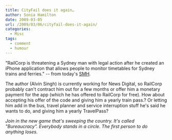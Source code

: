 ```yaml
---
title: CityFail does it again…
author: Sonia Hamilton
date: 2009-03-05
url: /2009/03/06/cityfail-does-it-again/
categories:
  - Misc
tags:
  - comment
  - humour
---
```

"RailCorp is threatening a Sydney man with legal action after he created an iPhone application that allows people to monitor timetables for Sydney trains and ferries." -- from today's [SMH][1].

<!--more-->

The author (Alvin Singh) is currently working for News Digital, so RailCorp probably can't contract him out for a few months or offer him a monetary payment for the app (which he has offered to RailCorp for free). How about accepting his offer of the code and giving him a yearly train pass.? Or letting him add in the bus, travel planner and service interruption stuff he's said he wants to do, and giving him a yearly TravelPass?

*Join in the new game that's sweeping the country. It's called "Bureaucracy". Everybody stands in a circle. The first person to do anything loses.*

 [1]: http://www.smh.com.au/news/digital-life/mobiles--handhelds/articles/cityrail-puts-brakes-on-iphone-app/2009/03/05/1235842537210.html

